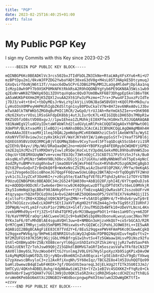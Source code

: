 ```yaml
---
title: "PGP"
date: 2023-02-25T16:40:25+01:00
draft: false
---
```


# My Public PGP Key

I sign my Commits with this Key since 2023-02-25

    -----BEGIN PGP PUBLIC KEY BLOCK-----

    mQINBGP6Kc0BEADKlVc3rcs502bxJTIdFbDLZN3IkNe+RtaLWAyXFsXYu6+Ri+U7
    mzBPtDpu2m1/0kvWJFPZDG2YwbaYADt30xeG3dV0g+M4sL05TJHApkE5DtcymuqJ
    GXoQvirfOoNjN6t13T//naoc6dDwSCPrGJDBG2PNyMM12LaUg4MldePjDplAa1nq
    IcMzp10wh9PY7b9XSKP0MkNFKtRkkRsA2R9hOQONDYgYyb6PE9GKN8A35Wis1wb9
    q2EoNrwWK8ZfDWXp65Qi3ZOVtquVq6ac8QvD7UmOBwXF6B73DhgpEpSknlB6vT8K
    aA5aWUKbP4XHm2MjK5ZQXl2vuAA2Xt61Fw3zPkzmo+C7rx+JPwu4FI3uxzPzIdTe
    j7DJ3/x4t+t8+C+tbDyMEsJrNvLzYglkVjLiVONJBaSW5BVDXt+KQOlPR+MkDu/u
    LyHsO3nX0MPeyHHPKUhIgbZKdSltgn1sy80PDuCkalV7N+8H72ev6NReA0viJ3bv
    mTwXA0lkTNFWKb5ZMG0qBuPHIC1RCR/2wGpO/trUJJAh+ReYmGk5ZIe+v+OhK908
    cNz62XotvrVOsL1RSsGkFdpEK8bbj4utJLIurOcK7L+KE1GIQbiDH65Ds7M0pR1w
    RKZSO5fzO8stVD08xgvJ//1pw1Ehea1ZLMUhkjEI0XPfm/H10HxTLR3JGQARAQAB
    tB1NaWEgV2ludGVyIDxtaWFAbWlhd2ludGVyLmRlPokCUQQTAQgAOxYhBPNwtO01
    XdmPhP/BLktvaoMXj1leBQJj+inNAhsDBQsJCAcCAiICBhUKCQgLAgQWAgMBAh4H
    AheAAAoJEEtvaoMXj1leqJ0QAL2pmNdqoMCvK0XWAKhziCSx5t1AebWYN7a/WySI
    nXoNYVTXF8viowJsczyHx1KkiVF/WaYJKYebY1W/1aWvppSsStT+1Yeaf7SPBl6j
    hQXEGS95BVzOUQ3RMCpBjVlQGMNq3bBnv9Cvy7uv4l5FTsqGDcqk5ScGb4rzi1SM
    q2IEh9/B4yv/iMp/WU/DRaQaaQWj2no+mUd4+YBOPXzg84FEORpybCWQHDYjGPB2
    sm2E2q1XcM2v2TsXMXDmYyIvwlzRSQejKoCxLtV3pdmLGekxM0L09hbu0VmWSZoo
    C0qcUrtDB1MXGUqNW7vm+vcmoTEUJQc73WtnOQjCJSC6D7S17Pz5Yz5nJfsk/Bu0
    aksqNLnTyM1Nzr5W0mV9BLhDbcvJEGj5jx17iGXXu/a0ByNNbWdTxkT5pEs4pNcC
    3odZRyYuBMPnYuUg0hnbwfjSmaO8bYvNjWsFh6EfooX+RVhBxMJ5zgGN2HCgBgb3
    0Zt82PovGoQxFZrBnDkQ0fB+WxKeNsCZVZRLwiAzIbaY8lQP2NX//MYfw/0eKqAS
    2uv12Voge6oIEoioBhoeJG7QqpFF6QzwwSUeLGBqx2BKTADz+drTqODg8VTF2WnU
    yvk1c3iJzyZCxF3OoH6I+/+z0cp5te/EaATkgfVEfELPTqhdJyAYoc1zTOYrGTB9
    P9UzuQINBGP6Kc0BEADDC34c2G524fQA030o+AbB1O28F/phI4E/6Y7tqmDuDJs6
    mz+AODDQn9ODcNlrIw4e6erDHrncw9JK4Q9geLwzDTTqzDPTdtKTst6eLG9MVkjR
    Zky5IoHmNqU3gLBBxF90JAHkyOfn++Yj5t/Tm8zxqAAQjOwRasbFCJsszobUFrvH
    4tqzyapxrhQ2mfDCGzDXoIA+bvG2A0tmRZ5OQ6bmoOP5/SVXT8IX7V4oM4Q1jIIS
    4jxltoFtrZR8+X3D6qlVQ9CN3PIgnZMNr++Fv5AtDlgOBMr4/T+9hdv6rywTp9rE
    6Fh7kO1GzzviOwEcLkDHPtSEtIJaXVTyKgHO2tFV6Zm44gJ+9xTGg95t2IIURhFJ
    2DPWpN/+oYLym1FruXsP1or29Mo1X+Gl4T/JnuTMSD2b4Wfk10+UDeVYLNcnL4Kn
    cvekbMMhd9ys+tYj3ZS+Sf4h4TQFMIy6rMJ3BwggePbOt1+Y4es1aH9Tcy+m6ZOF
    78/KaVYMPDEraOqriA6CLweelH1Ic9+baNIW5ibp8NsObonvALwxyLuac3Nas7NY
    9YKxJaF6/0TvMhOBlAE4sguAVQHl3uw+8+NMBGn3oHjzxHkQU7+co5rbGCA3/R2R
    QrM7CqmK1TMRycjx6b35mPBM57MXsxwUs+PcGQIWCc21PehLJG9WO3tL++IE5wAR
    AQABiQI2BBgBCAAgFiEE83C07TVd2Y+E/8EuS29qgxePWV4FAmP6Kc0CGwwACgkQ
    S29qgxePWV6g/g/9HPm61dENRRIGtu5iWyQJqD4AcFDPBQ2NqUdIuvfmpDzftv2+
    Nf2MZUFGSt07K35Mj9GjjGbLYMkBfrgG1w1hvtSv4Tz5GWaaw1HisvPDiNsz92fu
    InXl+DXBHyaD9rZ5B/XO88ceryYl66ginShDIaYn2FZSkiHrqjjyRz7w4VSaxP4h
    U5AIcUENtTZrTohJsw09Q0jZ15GDkdlB0MVG7aGRfIm5oszasVaFw7Fkf8zCN3ZP
    AAV0llOmy6SL7UvzWooO4YCtGJYsnlmqJV0LGYG7Hy5lpoXyzXb95igKPixDAvOW
    SzAyMqMQ6SqWGfDZLtDjryNQxvBkm6NInZuk0Eqcai+lp5Eib8rd2uY9gD/fXkwq
    G7zpXewscBRvyloC3+z12AxRfiXxqNh/5Y60eIqz/TBCGZE8o4lH5IUuhQQTQo99
    baHlzbwewzB4qEIwbF4KOX+7gf/OGnGVU3eareqL3djELkUg2tfITk3SU0I3JmJ/
    bHTCyU/4QKnh4DBEL8uhg/4dpN6AwSiW1Zt6+lYZx1eBIVc4SOXKKZ+FYqRz8+Ck
    QmVkmbrF1wgY5QHATv7GGl3H9jDz0QK15aSRZnkcjdR0ZHSq4ccdCHZCnzTth8LG
    nruWe0KPebbU6mXtXc2ONGBIV+WUdbocpngwpPmX3tmolwm32DwWgDKTtfI=
    =zzxv
    -----END PGP PUBLIC KEY BLOCK-----